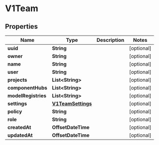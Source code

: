 

# V1Team


## Properties

| Name | Type | Description | Notes |
|------------ | ------------- | ------------- | -------------|
|**uuid** | **String** |  |  [optional] |
|**owner** | **String** |  |  [optional] |
|**name** | **String** |  |  [optional] |
|**user** | **String** |  |  [optional] |
|**projects** | **List&lt;String&gt;** |  |  [optional] |
|**componentHubs** | **List&lt;String&gt;** |  |  [optional] |
|**modelRegistries** | **List&lt;String&gt;** |  |  [optional] |
|**settings** | [**V1TeamSettings**](V1TeamSettings.md) |  |  [optional] |
|**policy** | **String** |  |  [optional] |
|**role** | **String** |  |  [optional] |
|**createdAt** | **OffsetDateTime** |  |  [optional] |
|**updatedAt** | **OffsetDateTime** |  |  [optional] |



